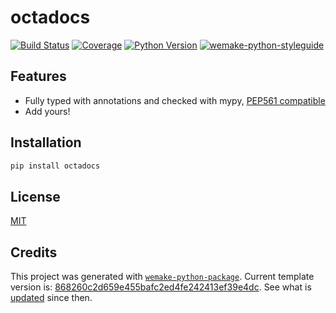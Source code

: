 # octadocs

[![Build Status](https://travis-ci.com/anatoly-scherbakov/octadocs.svg?branch=master)](https://travis-ci.com/anatoly-scherbakov/octadocs)
[![Coverage](https://coveralls.io/repos/github/anatoly-scherbakov/octadocs/badge.svg?branch=master)](https://coveralls.io/github/anatoly-scherbakov/octadocs?branch=master)
[![Python Version](https://img.shields.io/pypi/pyversions/octadocs.svg)](https://pypi.org/project/octadocs/)
[![wemake-python-styleguide](https://img.shields.io/badge/style-wemake-000000.svg)](https://github.com/wemake-services/wemake-python-styleguide)

## Features

- Fully typed with annotations and checked with mypy, [PEP561 compatible](https://www.python.org/dev/peps/pep-0561/)
- Add yours!


## Installation

```bash
pip install octadocs
```

## License

[MIT](https://github.com/anatoly-scherbakov/octadocs/blob/master/LICENSE)


## Credits

This project was generated with [`wemake-python-package`](https://github.com/wemake-services/wemake-python-package). Current template version is: [868260c2d659e455bafc2ed4fe242413ef39e4dc](https://github.com/wemake-services/wemake-python-package/tree/868260c2d659e455bafc2ed4fe242413ef39e4dc). See what is [updated](https://github.com/wemake-services/wemake-python-package/compare/868260c2d659e455bafc2ed4fe242413ef39e4dc...master) since then.
